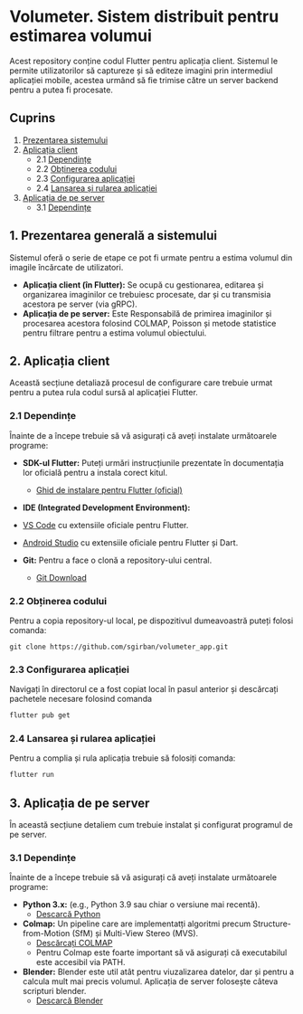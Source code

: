 # Volumeter. Sistem distribuit pentru estimarea volumui
Acest repository conține codul Flutter pentru aplicația client. Sistemul 
le permite utilizatorilor să captureze și să editeze imagini prin intermediul aplicației mobile, acestea urmând să fie 
trimise către un server backend pentru a putea fi procesate.

## Cuprins
1. [Prezentarea sistemului](#1-Prezentarea-generală-a-sistemului)
2. [Aplicația client](#2-Aplicația-client)
   * 2.1 [Dependințe](#21-Dependințe)
   * 2.2 [Obținerea codului](#22-Obținerea-codului)
   * 2.3 [Configurarea aplicației](#23-Configurarea-aplicației)
   * 2.4 [Lansarea și rularea aplicației](#24-Lansarea-și-rularea-aplicației)
3. [Aplicația de pe server](#3-Aplicația-de-pe-server)
   * 3.1 [Dependințe](#31-Dependințe)
## 1. Prezentarea generală a sistemului
Sistemul oferă o serie de etape ce pot fi urmate pentru a estima volumul din imagile încărcate de utilizatori.
* **Aplicația client (în Flutter):** Se ocupă cu gestionarea, editarea și organizarea imaginilor ce trebuiesc procesate, dar și
cu transmisia acestora pe server (via gRPC).
* **Aplicația de pe server:** Este Responsabilă de primirea imaginilor și procesarea acestora folosind COLMAP, Poisson și metode statistice pentru filtrare pentru a estima volumul obiectului.
## 2. Aplicația client 
Această secțiune detaliază procesul de configurare care trebuie urmat pentru a putea rula codul sursă
 al aplicației Flutter.
 ### 2.1 Dependințe 
 Înainte de a începe trebuie să vă asigurați că aveți instalate următoarele programe:
 * **SDK-ul Flutter:** Puteți urmări instrucțiunile prezentate în documentația lor oficială pentru a instala corect kitul.
    * [Ghid de instalare pentru Flutter (oficial)](https://docs.flutter.dev/get-started/install)
 * **IDE (Integrated Development Environment):**

  * [VS Code](https://code.visualstudio.com/) cu extensiile oficiale pentru Flutter.

  * [Android Studio](https://developer.android.com/studio) cu extensiile oficiale pentru Flutter și Dart.
* **Git:** Pentru a face o clonă a repository-ului central.

  * [Git Download](https://git-scm.com/downloads)
 ### 2.2 Obținerea codului
 Pentru a copia repository-ul local, pe dispozitivul dumeavoastră puteți folosi comanda:
 ```git
git clone https://github.com/sgirban/volumeter_app.git
```
### 2.3 Configurarea aplicației
Navigați în directorul ce a fost copiat local în pasul anterior și descărcați pachetele necesare folosind comanda 
 ```bash
flutter pub get
```
### 2.4 Lansarea și rularea aplicației
Pentru a complia și rula aplicația trebuie să folosiți comanda:
 ```bash
flutter run
```
## 3. Aplicația de pe server
În această secțiune detaliem cum trebuie instalat și configurat programul de pe server.
### 3.1 Dependințe
 Înainte de a începe trebuie să vă asigurați că aveți instalate următoarele programe:
 * **Python 3.x:** (e.g., Python 3.9 sau chiar o versiune mai recentă).
    * [Descarcă Python](https://www.python.org/downloads/)
* **Colmap:** Un pipeline care are implementatți algoritmi precum Structure-from-Motion (SfM) și Multi-View Stereo (MVS).  
    * [Descărcați COLMAP](https://colmap.github.io/install.html) 
    * Pentru Colmap este foarte important să vă asigurați că executabilul este accesibil via PATH.
* **Blender:** Blender este util atât pentru viuzalizarea datelor, dar și pentru a calcula mult mai precis volumul. Aplicația de server folosește câteva scripturi blender.
  * [Descarcă Blender](https://www.blender.org/download/)
  
